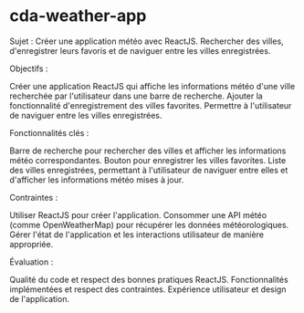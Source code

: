 # cda-weather-app
Sujet : Créer une application météo avec ReactJS. Rechercher des villes, d'enregistrer leurs favoris et de naviguer entre les villes enregistrées.

Objectifs :

Créer une application ReactJS qui affiche les informations météo d'une ville recherchée par l'utilisateur dans une barre de recherche.
Ajouter la fonctionnalité d'enregistrement des villes favorites.
Permettre à l'utilisateur de naviguer entre les villes enregistrées.

Fonctionnalités clés :

Barre de recherche pour rechercher des villes et afficher les informations météo correspondantes.
Bouton pour enregistrer les villes favorites.
Liste des villes enregistrées, permettant à l'utilisateur de naviguer entre elles et d'afficher les informations météo mises à jour.

Contraintes :

Utiliser ReactJS pour créer l'application.
Consommer une API météo (comme OpenWeatherMap) pour récupérer les données météorologiques.
Gérer l'état de l'application et les interactions utilisateur de manière appropriée.

Évaluation :

Qualité du code et respect des bonnes pratiques ReactJS.
Fonctionnalités implémentées et respect des contraintes.
Expérience utilisateur et design de l'application.
